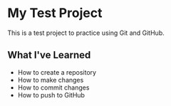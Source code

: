 # My Test Project

This is a test project to practice using Git and GitHub.

## What I've Learned
- How to create a repository
- How to make changes
- How to commit changes
- How to push to GitHub
